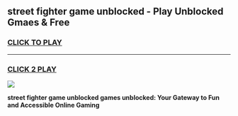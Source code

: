 
## street fighter game unblocked - Play Unblocked Gmaes & Free
<h3>
<a href="https://news.freeplayer.one?title=street_fighter_game_unblocked&ref=23F">CLICK TO PLAY</a></h3>
<hr>

<h3>
<a href="https://news.freeplayer.one?title=street_fighter_game_unblocked&ref=23F">CLICK 2 PLAY</a>
  
</h3>

<a href="https://news.freeplayer.one?title=street_fighter_game_unblocked&ref=23F/"><img src="https://clearcache.store/games.png"></a>


**street fighter game unblocked games unblocked: Your Gateway to Fun and Accessible Online Gaming**
